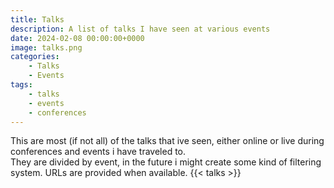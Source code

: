 ```yaml
---
title: Talks
description: A list of talks I have seen at various events
date: 2024-02-08 00:00:00+0000
image: talks.png
categories:
    - Talks
    - Events
tags:
    - talks
    - events
    - conferences
---
```

This are most (if not all) of the talks that ive seen, either online or live during conferences and events i have traveled to.\
They are divided by event, in the future i might create some kind of filtering system. URLs are provided when available.
{{< talks >}}

